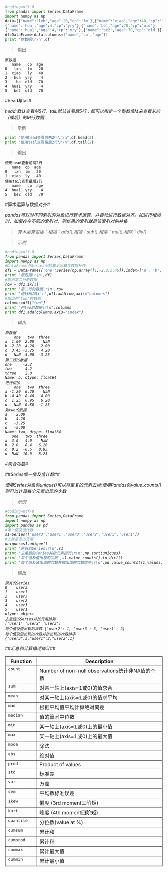 ```python
#coding=utf-8
from pandas import Series,DataFrame
import numpy as np
data=[{"name":'lxh',"age":20,"cp":'lm'},{"name":'xiao',"age":40,"cp":'ly'},
{"name":'hua',"age":4,"cp":'yry'},{"name":'be',"age":70,"cp":'old'},
{"name":'hua1',"age":4,"cp":'yry'},{"name":'be2',"age":70,"cp":'old'}]
df=DataFrame(data,columns=['name','cp','age'])
print '原数据\r\n',df
```
>输出 

```
原数据
   name   cp  age
0   lxh   lm   20
1  xiao   ly   40
2   hua  yry    4
3    be  old   70
4  hua1  yry    4
5   be2  old   70
```

#head与tail#

<em>head:默认查看前5行，tail:默认查看后5行；都可以指定一个整数值M来查看从前（或后）的M行数据</em>

>示例
```python
print "使用head查看前两2行\r\n",df.head(2)
print "使用tail查看最后2行\r\n",df.tail(2)
```
>输出

```
使用head查看前两2行
   name  cp  age
0   lxh  lm   20
1  xiao  ly   40
使用tail查看最后2行
   name   cp  age
4  hua1  yry    4
5   be2  old   70
```
#算术运算与数据对齐#

<em>pandas可以对不同索引的对象进行算术运算，并自动进行数据对齐。如进行相加时，如果存在不同的索引对，则结果的索引就是该索引对的并集<em>

>算术运算包括：相加：add(),相减：sub(),相乘：mul(),相除：div()

>示例

```python
#coding=utf-8
from pandas import Series,DataFrame
import numpy as np
#DataFrame与Series间的算术运算与数据补齐
df1 = DataFrame({'one':Series(np.array([1,-2.2,3.45]),index=['a', 'b', 'c']), 'two' : Series(np.array([2,4.2,-3.25,-5]), index=['a', 'b', 'c', 'd']),'three':Series(np.array([2,4.2,-3.25]), index=['b', 'c', 'd'])},columns=['one','two','three'])
print '原数据\r\n',df1
#取出第二行的数据
row = df1.ix[1]
print '第二行的数据\r\n',row
print '进行相加\r\n',df1.add(row,axis="columns")
#取出列"two"的数据
columns=df1["two"]
print "列two的数据\r\n",columns
print df1.add(columns,axis="index")
```
>输出

```
原数据
    one   two  three
a  1.00  2.00    NaN
b -2.20  4.20   2.00
c  3.45 -3.25   4.20
d   NaN -5.00  -3.25
第二行的数据
one     -2.2
two      4.2
three    2.0
Name: b, dtype: float64
进行相加
    one   two  three
a -1.20  6.20    NaN
b -4.40  8.40   4.00
c  1.25  0.95   6.20
d   NaN -0.80  -1.25
列two的数据
a    2.00
b    4.20
c   -3.25
d   -5.00
Name: two, dtype: float64
   one   two  three
a  3.0   4.0    NaN
b  2.0   8.4   6.20
c  0.2  -6.5   0.95
d  NaN -10.0  -8.25
```

#聚合功能#

##Series唯一值及值计数##

<em>使用Series对象的unique()可以将重复的元素去掉;使用Pandas的value_counts()则可以计算每个元素出现的次数</em>

>示例

```python
#coding=utf-8
from pandas import Series,DataFrame
import numpy as np
import pandas as pd
#唯一值及值计数
s1=Series(['user3','user1','user3','user2','user3','user1'])
#去除重复的元素
uniques=s1.unique()
print '原有的Series\r\n',s1
print '去重后的Series并按元素排列\r\n',np.sort(uniques)
print '每个值及值出现的次数',s1.value_counts().to_dict()
print '每个值及值出现的次数并按出现的次数排序\r\n',pd.value_counts(s1.values,sort=True).to_json()
```
>输出
```
原有的Series
0    user3
1    user1
2    user3
3    user2
4    user3
5    user1
dtype: object
去重后的Series并按元素排列
['user1' 'user2' 'user3']
每个值及值出现的次数 {'user2': 1, 'user3': 3, 'user1': 2}
每个值及值出现的次数并按出现的次数排序
{"user3":3,"user1":2,"user2":1}
```

##汇总和计算描述统计##

<table border="1" class="docutils">
<colgroup>
<col width="20%">
<col width="80%">
</colgroup>
<thead valign="bottom">
<tr class="row-odd"><th class="head">Function</th>
<th class="head">Description</th>
</tr>
</thead>
<tbody valign="top">
<tr class="row-even"><td><tt class="docutils literal"><span class="pre">count</span></tt></td>
<td>Number of non-null observations统计非NA值的个数</td>
</tr>
<tr class="row-odd"><td><tt class="docutils literal"><span class="pre">sum</span></tt></td>
<td>对某一轴上(axis=1或0)的值求合</td>
</tr>
<tr class="row-even"><td><tt class="docutils literal"><span class="pre">mean</span></tt></td>
<td>对某一轴上(axis=1或0)的值求平均</td>
</tr>
<tr class="row-odd"><td><tt class="docutils literal"><span class="pre">mad</span></tt></td>
<td>根据平均值平均计算绝对离差</td>
</tr>
<tr class="row-even"><td><tt class="docutils literal"><span class="pre">median</span></tt></td>
<td>值的算术中位数</td>
</tr>
<tr class="row-odd"><td><tt class="docutils literal"><span class="pre">min</span></tt></td>
<td>某一轴上(axis=1或0)上的最小值</td>
</tr>
<tr class="row-even"><td><tt class="docutils literal"><span class="pre">max</span></tt></td>
<td>某一轴上(axis=1或0)上的最大值</td>
</tr>
<tr class="row-odd"><td><tt class="docutils literal"><span class="pre">mode</span></tt></td>
<td>除法</td>
</tr>
<tr class="row-even"><td><tt class="docutils literal"><span class="pre">abs</span></tt></td>
<td>绝对值</td>
</tr>
<tr class="row-odd"><td><tt class="docutils literal"><span class="pre">prod</span></tt></td>
<td>Product of values</td>
</tr>
<tr class="row-even"><td><tt class="docutils literal"><span class="pre">std</span></tt></td>
<td>标准差</td>
</tr>
<tr class="row-odd"><td><tt class="docutils literal"><span class="pre">var</span></tt></td>
<td>方差</td>
</tr>
<tr class="row-even"><td><tt class="docutils literal"><span class="pre">sem</span></tt></td>
<td>平均数标准误差</td>
</tr>
<tr class="row-odd"><td><tt class="docutils literal"><span class="pre">skew</span></tt></td>
<td>偏度 (3rd moment三阶矩)</td>
</tr>
<tr class="row-even"><td><tt class="docutils literal"><span class="pre">kurt</span></tt></td>
<td>峰度 (4th moment四阶矩)</td>
</tr>
<tr class="row-odd"><td><tt class="docutils literal"><span class="pre">quantile</span></tt></td>
<td>分位数(value at %)</td>
</tr>
<tr class="row-even"><td><tt class="docutils literal"><span class="pre">cumsum</span></tt></td>
<td>累计和</td>
</tr>
<tr class="row-odd"><td><tt class="docutils literal"><span class="pre">cumprod</span></tt></td>
<td>累计积</td>
</tr>
<tr class="row-even"><td><tt class="docutils literal"><span class="pre">cummax</span></tt></td>
<td>累计最大值</td>
</tr>
<tr class="row-odd"><td><tt class="docutils literal"><span class="pre">cummin</span></tt></td>
<td>累计最小值</td>
</tr>
</tbody>
</table>
